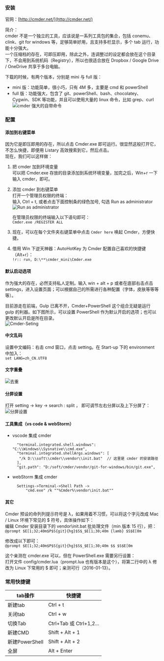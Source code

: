 ### 安装
官网：[http://cmder.net/](http://cmder.net/)

简介：  
cmder 不是一个独立的工具，应该说是一系列工具包的集合，包括 conemu、clink、git for windows 等，足够简单好用，且支持多栏显示，多个 tab 运行，功能十分强大。  
一个压缩档的存在，可即压即用，除此之外，连调整过的设定都会放在这个目录下，不会用到系统机码（Registry），所以也很适合放在 Dropbox / Google Drive / OneDrive 共享于多台电脑。

下载的时候，有两个版本，分别是 mini 与 full 版：

- mini 版：功能简单，很小巧，只有 4M 多，主要是 cmd 和 powerShell
- full 版：功能强大，包含了 git、powerShell、bash、chocolatey、Cygwin、SDK 等功能，并且可以使用大量的 linux 命令，比如 grep、curl  
![cmder 强大的自带命令](https://image.nicelinks.site/msysgit-bin.png)


### 配置

#### 添加到右键菜单
因为它是即压即用的存在，所以点击 Cmder.exe 即可运行。很显然这般打开它，不怎么快捷，即便用 Listary 高效搜索到它，然后点击。  
现在，我们可以这样做：
1. 把 cmder 加到环境变量  
   可以把 Cmder.exe 存放的目录添加到系统环境变量，加完之后，Win+r 一下输入 cmder，即可。

2. 添加 cmder 到右键菜单  
   打开一个管理员权限的终端：  
   输入 Ctrl + t, 或者点击下面控制条的绿色加号, 勾选 Run as administrator  
   ![Run as administrator](https://image.nicelinks.site/cmderRunAdmin.jpg)

   在管理员权限的终端输入以下语句即可：  
   `Cmder.exe /REGISTER ALL`  
   
3. 现在，可以在每个文件夹右键菜单中点击 `Cmder here` 唤起 Cmder，方便快捷。

4. 借用 Win 下逆天神器：AutoHotKey 为 Cmder 配置自己喜欢的快捷键（Alt+r）：  
   `!r:: run, D:\**\cmder_mini\Cmder.exe`


#### 默认启动选项
作为强大的存在，必然支持私人定制。输入 win + alt + p 或者在底部右击点击 settings，进入设置页面；可以根据自己的所需进行各种配置（字体，皮肤等等等等）。

目前游走在前端，Gulp 已离不开，Cmder+PowerShell 这个组合无疑是运行 gulp 的利器。如下图所示，可以设置 PowerShell 作为默认开启的选项；也可以更改默认开启是所在目录。  
![Cmder-Seting](https://image.nicelinks.site/CmderSeting.jpg)


#### 中文乱码
设置中文编码：右击 cmd 窗口，点击 setting。在 Start-up 下的 environment 中加入：  
`set LANG=zh_CN.UTF8`


#### 文字重叠
![去重](https://upload-images.jianshu.io/upload_images/6055764-5a901380ec08a255.png?imageMogr2/auto-orient/strip|imageView2/2/w/777/format/webp)


#### 分屏设置
打开 setting -> key -> search : split ， 即可调节左右分屏以及上下分屏了：  
![分屏设置](https://upload-images.jianshu.io/upload_images/6055764-54b9fdfd85cf31e3.png?imageMogr2/auto-orient/strip|imageView2/2/w/777/format/webp)


#### 工具集成（vs code & webStorm）
- vscode 集成 cmder  
  ```
    "terminal.integrated.shell.windows": "C:\\Windows\\Sysnative\\cmd.exe",
    "terminal.integrated.shellArgs.windows": [
     "/k D:\\soft\\cmder\\vendor\\init.bat"  // 这里是 cmder 的安装路径
    ], 
    "git.path": "D:/soft/cmder/vendor/git-for-windows/bin/git.exe",
  ```

- webStorm 集成 cmder  
  ```
    Settings->Terminal->Shell Path -> 
    	"cmd.exe" /k ""%Cmder%\vendor\init.bat"" 
  ```


#### 其它
Cmder 预设的命列列提示符号是 λ，如果用着不习惯，可以将这个字元改成 Mac / Linux 环境下常见的 $ 符号，具体操作如下：  
编辑 Cmder 安装目录下的 vendor\init.bat 批处理文件（min 版本 15 行），把：  
`@prompt $E[1;32;40m$P$S{git}{hg}$S$_$E[1;30;40m {lamb} $S$E[0m`

修改成以下即可：  
`@prompt $E[1;32;40m$P$S{git}{hg}$S$_$E[1;30;40m $$ $S$E[0m`

这个亲测在 cmder.exe 可以，但在 PowerShell.exe 需要另行设置：  
打开文件 config/cmder.lua（prompt.lua 也有版本是这个），将第二行中的 λ 修改为 Linux 下常用的 $ 即可；亲测可行（2016-01-13）。


### 常用快捷键
tab操作          |    快捷键
--|--
新建tab          |    Ctrl + t
关闭tab          |    Ctrl + w
切换Tab          |    Ctrl+Tab 或 Ctrl+1,2...
新建CMD          |    Shift + Alt + 1
新建PowerShell   |    Shift + Alt + 2
全屏             |    Alt + Enter